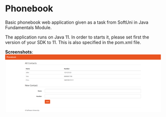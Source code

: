 # Phonebook
Basic phonebook web application given as a task from SoftUni in Java Fundamentals Module.</br>

The application runs on Java 11. In order to starts it, please set first the version of your SDK to 11. This is also specified in the pom.xml file.

**Screenshots**:</br>
<img src='https://github.com/NMKrastev/phonebook/blob/dev/screenshots/Phonebook.png?raw=true'>